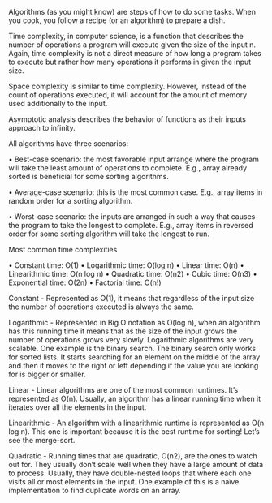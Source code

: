 Algorithms (as you might know) are steps of how to do some tasks. When you cook, you follow a
recipe (or an algorithm) to prepare a dish.

Time complexity, in computer science, is a function that describes the number of operations a
program will execute given the size of the input n. Again, time complexity is not a direct measure of how long a program takes to execute but rather how many operations it performs in given the input size.

Space complexity is similar to time complexity. However, instead of the count of operations
executed, it will account for the amount of memory used additionally to the input.

Asymptotic analysis describes the behavior of functions as their inputs approach
to infinity.

All algorithms have three scenarios:

• Best-case scenario: the most favorable input arrange where the program will take the least
amount of operations to complete. E.g., array already sorted is beneficial for some sorting
algorithms.

• Average-case scenario: this is the most common case. E.g., array items in random order for a
sorting algorithm.

• Worst-case scenario: the inputs are arranged in such a way that causes the program to take the
longest to complete. E.g., array items in reversed order for some sorting algorithm will take the
longest to run.

Most common time complexities

• Constant time: O(1)
• Logarithmic time: O(log n)
• Linear time: O(n)
• Linearithmic time: O(n log n)
• Quadratic time: O(n2)
• Cubic time: O(n3)
• Exponential time: O(2n)
• Factorial time: O(n!)

Constant - Represented as O(1), it means that regardless of the input size the number of operations executed is always the same.

Logarithmic - Represented in Big O notation as O(log n), when an algorithm has this running time it means that as the size of the input grows the number of operations grows very slowly. Logarithmic algorithms
are very scalable. One example is the binary search. The binary search only works for sorted lists. It starts searching for an element on the middle of the array and then it moves to the right or left depending if the value you are looking for is bigger or smaller.

Linear - Linear algorithms are one of the most common runtimes. It’s represented as O(n). Usually, an
algorithm has a linear running time when it iterates over all the elements in the input.

Linearithmic - An algorithm with a linearithmic runtime is represented as O(n log n). This one is important
because it is the best runtime for sorting! Let’s see the merge-sort.

Quadratic - Running times that are quadratic, O(n2), are the ones to watch out for. They usually don’t scale well when they have a large amount of data to process. Usually, they have double-nested loops that where each one visits all or most elements in the input. One example of this is a naïve implementation to find duplicate words on an array.